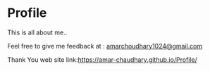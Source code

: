 # Profile
This is all about me..

Feel free to give me feedback at : amarchoudhary1024@gmail.com

Thank You 
web site link:https://amar-chaudhary.github.io/Profile/
